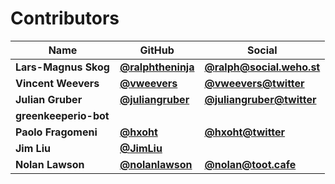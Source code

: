 # Contributors

| Name                  | GitHub                                                 | Social                                                        |
| --------------------- | ------------------------------------------------------ | ------------------------------------------------------------- |
| **Lars-Magnus Skog**  | [**@ralphtheninja**](https://github.com/ralphtheninja) | [**@ralph@social.weho.st**](https://social.weho.st/@ralph)    |
| **Vincent Weevers**   | [**@vweevers**](https://github.com/vweevers)           | [**@vweevers@twitter**](https://twitter.com/vweevers)         |
| **Julian Gruber**     | [**@juliangruber**](https://github.com/juliangruber)   | [**@juliangruber@twitter**](https://twitter.com/juliangruber) |
| **greenkeeperio-bot** |                                                        |                                                               |
| **Paolo Fragomeni**   | [**@hxoht**](https://github.com/hxoht)                 | [**@hxoht@twitter**](https://twitter.com/hxoht)               |
| **Jim Liu**           | [**@JimLiu**](https://github.com/JimLiu)               |                                                               |
| **Nolan Lawson**      | [**@nolanlawson**](https://github.com/nolanlawson)     | [**@nolan@toot.cafe**](https://toot.cafe/@nolan)              |
